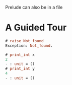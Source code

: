 Prelude can also be in a file

# A Guided Tour

```ocaml env=toto
# raise Not_found
Exception: Not_found.
```

```ocaml
# print_int x
2
- : unit = ()
# print_int y
4
- : unit = ()
```

